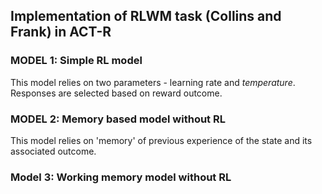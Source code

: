 ## Implementation of RLWM task (Collins and Frank) in ACT-R

### MODEL 1: Simple RL model
This model relies on two parameters - learning rate and *temperature*. Responses are selected based on reward outcome. 
### MODEL 2: Memory based model without RL
This model relies on 'memory' of previous experience of the state and its associated outcome. 
### Model 3: Working memory model without RL
